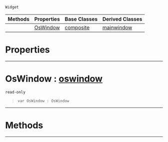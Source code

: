  `Widget`

|Methods|Properties|Base Classes|Derived Classes|
|---|---|---|---|
| |[ OsWindow](https://github.com/ArendDanielek/ZeroDocsTest/blob/master/code_reference/class_reference/rootwidget.markdown#oswindow-zero-engine-doc)|[composite](https://github.com/ArendDanielek/ZeroDocsTest/blob/master/code_reference/class_reference/composite.markdown)|[mainwindow](https://github.com/ArendDanielek/ZeroDocsTest/blob/master/code_reference/class_reference/mainwindow.markdown)|


 #  Properties


---  
 #  OsWindow : [oswindow](https://github.com/ArendDanielek/ZeroDocsTest/blob/master/code_reference/class_reference/oswindow.markdown)

 `read-only`

> 
> ``` lang=cpp, name=Zilch
> var OsWindow : OsWindow


---  
 #  Methods


---  
 
  
  
  
  
  
  
  

 